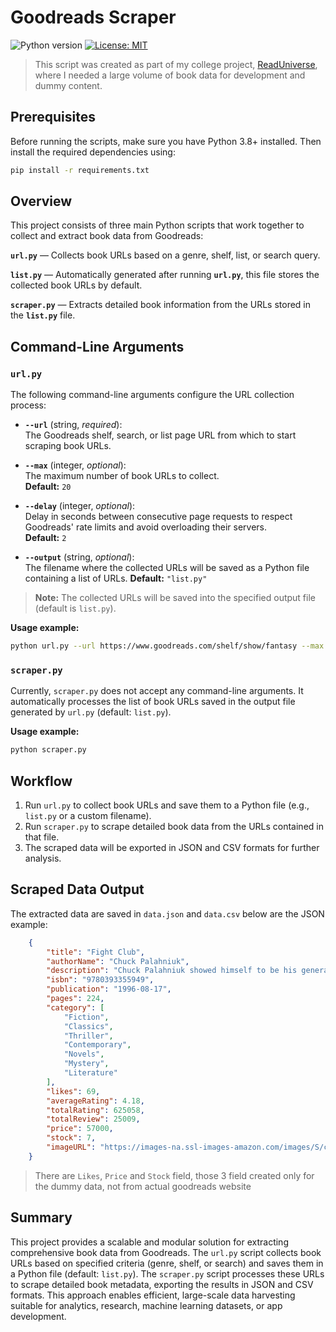 # Goodreads Scraper
<div align="left">

![Python version](https://img.shields.io/badge/python-3.8+-blue.svg)
[![License: MIT](https://img.shields.io/badge/License-MIT-green.svg)](https://opensource.org/licenses/MIT)

</div>

> This script was created as part of my college project, [ReadUniverse](https://read-universe-react.vercel.app/), where I needed a large volume of book data for development and dummy content.

## Prerequisites
Before running the scripts, make sure you have Python 3.8+ installed. Then install the required dependencies using:
```bash
pip install -r requirements.txt
```

## Overview
This project consists of three main Python scripts that work together to collect and extract book data from Goodreads:

**`url.py`** — Collects book URLs based on a genre, shelf, list, or search query.

**`list.py`** —  Automatically generated after running **`url.py`**, this file stores the collected book URLs by default.

**`scraper.py`** — Extracts detailed book information from the URLs stored in the **`list.py`** file.

## Command-Line Arguments
### `url.py`
The following command-line arguments configure the URL collection process:

- **`--url`** (string, *required*):  
  The Goodreads shelf, search, or list page URL from which to start scraping book URLs.

- **`--max`** (integer, *optional*):  
  The maximum number of book URLs to collect.  
  **Default:** `20`

- **`--delay`** (integer, *optional*):  
  Delay in seconds between consecutive page requests to respect Goodreads' rate limits and avoid overloading their servers.  
  **Default:** `2`

- **`--output`** (string, *optional*):  
  The filename where the collected URLs will be saved as a Python file containing a list of URLs. 
  **Default:** `"list.py"`

> **Note:** The collected URLs will be saved into the specified output file (default is `list.py`).

**Usage example:**
```bash
python url.py --url https://www.goodreads.com/shelf/show/fantasy --max 50 --delay 1 --output books.py
```

### `scraper.py`
Currently, `scraper.py` does not accept any command-line arguments. It automatically processes the list of book URLs saved in the output file generated by `url.py` (default: `list.py`).

**Usage example:**
```bash
python scraper.py
```

## Workflow
1. Run `url.py` to collect book URLs and save them to a Python file (e.g., `list.py` or a custom filename).
2. Run `scraper.py` to scrape detailed book data from the URLs contained in that file.
3. The scraped data will be exported in JSON and CSV formats for further analysis.

## Scraped Data Output
The extracted data are saved in `data.json` and `data.csv` below are the JSON example:
```json
    {
        "title": "Fight Club",
        "authorName": "Chuck Palahniuk",
        "description": "Chuck Palahniuk showed himself to be his generation",
        "isbn": "9780393355949",
        "publication": "1996-08-17",
        "pages": 224,
        "category": [
            "Fiction",
            "Classics",
            "Thriller",
            "Contemporary",
            "Novels",
            "Mystery",
            "Literature"
        ],
        "likes": 69,
        "averageRating": 4.18,
        "totalRating": 625058,
        "totalReview": 25009,
        "price": 57000,
        "stock": 7,
        "imageURL": "https://images-na.ssl-images-amazon.com/images/S/compressed.photo.goodreads.com/books/1558216416i/36236124.jpg"
    }
```

> There are `Likes`, `Price` and `Stock` field, those 3 field created only for the dummy data, not from actual goodreads website 

## Summary
This project provides a scalable and modular solution for extracting comprehensive book data from Goodreads. The `url.py` script collects book URLs based on specified criteria (genre, shelf, or search) and saves them in a Python file (default: `list.py`). The `scraper.py` script processes these URLs to scrape detailed book metadata, exporting the results in JSON and CSV formats. This approach enables efficient, large-scale data harvesting suitable for analytics, research, machine learning datasets, or app development.
